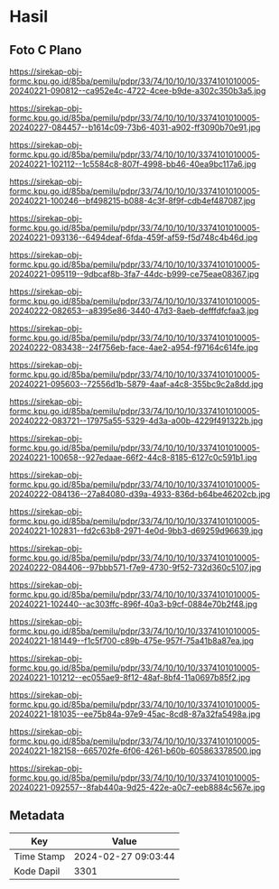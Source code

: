 # Hasil

## Foto C Plano

https://sirekap-obj-formc.kpu.go.id/85ba/pemilu/pdpr/33/74/10/10/10/3374101010005-20240221-090812--ca952e4c-4722-4cee-b9de-a302c350b3a5.jpg

https://sirekap-obj-formc.kpu.go.id/85ba/pemilu/pdpr/33/74/10/10/10/3374101010005-20240227-084457--b1614c09-73b6-4031-a902-ff3090b70e91.jpg

https://sirekap-obj-formc.kpu.go.id/85ba/pemilu/pdpr/33/74/10/10/10/3374101010005-20240221-102112--1c5584c8-807f-4998-bb46-40ea9bc117a6.jpg

https://sirekap-obj-formc.kpu.go.id/85ba/pemilu/pdpr/33/74/10/10/10/3374101010005-20240221-100246--bf498215-b088-4c3f-8f9f-cdb4ef487087.jpg

https://sirekap-obj-formc.kpu.go.id/85ba/pemilu/pdpr/33/74/10/10/10/3374101010005-20240221-093136--6494deaf-6fda-459f-af59-f5d748c4b46d.jpg

https://sirekap-obj-formc.kpu.go.id/85ba/pemilu/pdpr/33/74/10/10/10/3374101010005-20240221-095119--9dbcaf8b-3fa7-44dc-b999-ce75eae08367.jpg

https://sirekap-obj-formc.kpu.go.id/85ba/pemilu/pdpr/33/74/10/10/10/3374101010005-20240222-082653--a8395e86-3440-47d3-8aeb-defffdfcfaa3.jpg

https://sirekap-obj-formc.kpu.go.id/85ba/pemilu/pdpr/33/74/10/10/10/3374101010005-20240222-083438--24f756eb-face-4ae2-a954-f97164c614fe.jpg

https://sirekap-obj-formc.kpu.go.id/85ba/pemilu/pdpr/33/74/10/10/10/3374101010005-20240221-095603--72556d1b-5879-4aaf-a4c8-355bc9c2a8dd.jpg

https://sirekap-obj-formc.kpu.go.id/85ba/pemilu/pdpr/33/74/10/10/10/3374101010005-20240222-083721--17975a55-5329-4d3a-a00b-4229f491322b.jpg

https://sirekap-obj-formc.kpu.go.id/85ba/pemilu/pdpr/33/74/10/10/10/3374101010005-20240221-100658--927edaae-66f2-44c8-8185-6127c0c591b1.jpg

https://sirekap-obj-formc.kpu.go.id/85ba/pemilu/pdpr/33/74/10/10/10/3374101010005-20240222-084136--27a84080-d39a-4933-836d-b64be46202cb.jpg

https://sirekap-obj-formc.kpu.go.id/85ba/pemilu/pdpr/33/74/10/10/10/3374101010005-20240221-102831--fd2c63b8-2971-4e0d-9bb3-d69259d96639.jpg

https://sirekap-obj-formc.kpu.go.id/85ba/pemilu/pdpr/33/74/10/10/10/3374101010005-20240222-084406--97bbb571-f7e9-4730-9f52-732d360c5107.jpg

https://sirekap-obj-formc.kpu.go.id/85ba/pemilu/pdpr/33/74/10/10/10/3374101010005-20240221-102440--ac303ffc-896f-40a3-b9cf-0884e70b2f48.jpg

https://sirekap-obj-formc.kpu.go.id/85ba/pemilu/pdpr/33/74/10/10/10/3374101010005-20240221-181449--f1c5f700-c89b-475e-957f-75a41b8a87ea.jpg

https://sirekap-obj-formc.kpu.go.id/85ba/pemilu/pdpr/33/74/10/10/10/3374101010005-20240221-101212--ec055ae9-8f12-48af-8bf4-11a0697b85f2.jpg

https://sirekap-obj-formc.kpu.go.id/85ba/pemilu/pdpr/33/74/10/10/10/3374101010005-20240221-181035--ee75b84a-97e9-45ac-8cd8-87a32fa5498a.jpg

https://sirekap-obj-formc.kpu.go.id/85ba/pemilu/pdpr/33/74/10/10/10/3374101010005-20240221-182158--665702fe-6f06-4261-b60b-605863378500.jpg

https://sirekap-obj-formc.kpu.go.id/85ba/pemilu/pdpr/33/74/10/10/10/3374101010005-20240221-092557--8fab440a-9d25-422e-a0c7-eeb8884c567e.jpg


## Metadata

| Key        | Value               |
| ---------- | ------------------- |
| Time Stamp | 2024-02-27 09:03:44 |
| Kode Dapil | 3301                |



